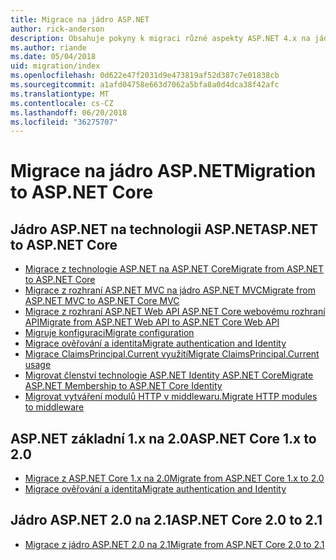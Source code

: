 ```yaml
---
title: Migrace na jádro ASP.NET
author: rick-anderson
description: Obsahuje pokyny k migraci různé aspekty ASP.NET 4.x na jádro ASP.NET.
ms.author: riande
ms.date: 05/04/2018
uid: migration/index
ms.openlocfilehash: 0d622e47f2031d9e473819af52d387c7e01838cb
ms.sourcegitcommit: a1afd04758e663d7062a5bfa8a0d4dca38f42afc
ms.translationtype: MT
ms.contentlocale: cs-CZ
ms.lasthandoff: 06/20/2018
ms.locfileid: "36275707"
---
```

# <a name="migration-to-aspnet-core"></a><span data-ttu-id="50514-103">Migrace na jádro ASP.NET</span><span class="sxs-lookup"><span data-stu-id="50514-103">Migration to ASP.NET Core</span></span>

## <a name="aspnet-to-aspnet-core"></a><span data-ttu-id="50514-104">Jádro ASP.NET na technologii ASP.NET</span><span class="sxs-lookup"><span data-stu-id="50514-104">ASP.NET to ASP.NET Core</span></span>

* [<span data-ttu-id="50514-105">Migrace z technologie ASP.NET na ASP.NET Core</span><span class="sxs-lookup"><span data-stu-id="50514-105">Migrate from ASP.NET to ASP.NET Core</span></span>](xref:migration/proper-to-2x/index)
* [<span data-ttu-id="50514-106">Migrace z rozhraní ASP.NET MVC na jádro ASP.NET MVC</span><span class="sxs-lookup"><span data-stu-id="50514-106">Migrate from ASP.NET MVC to ASP.NET Core MVC</span></span>](xref:migration/mvc)
* [<span data-ttu-id="50514-107">Migrace z rozhraní ASP.NET Web API ASP.NET Core webovému rozhraní API</span><span class="sxs-lookup"><span data-stu-id="50514-107">Migrate from ASP.NET Web API to ASP.NET Core Web API</span></span>](xref:migration/webapi)
* [<span data-ttu-id="50514-108">Migruje konfiguraci</span><span class="sxs-lookup"><span data-stu-id="50514-108">Migrate configuration</span></span>](xref:migration/configuration)
* [<span data-ttu-id="50514-109">Migrace ověřování a identita</span><span class="sxs-lookup"><span data-stu-id="50514-109">Migrate authentication and Identity</span></span>](xref:migration/identity)
* [<span data-ttu-id="50514-110">Migrace ClaimsPrincipal.Current využití</span><span class="sxs-lookup"><span data-stu-id="50514-110">Migrate ClaimsPrincipal.Current usage</span></span>](xref:migration/claimsprincipal-current)
* [<span data-ttu-id="50514-111">Migrovat členství technologie ASP.NET Identity ASP.NET Core</span><span class="sxs-lookup"><span data-stu-id="50514-111">Migrate ASP.NET Membership to ASP.NET Core Identity</span></span>](xref:migration/proper-to-2x/membership-to-core-identity)
* [<span data-ttu-id="50514-112">Migrovat vytváření modulů HTTP v middlewaru.</span><span class="sxs-lookup"><span data-stu-id="50514-112">Migrate HTTP modules to middleware</span></span>](xref:migration/http-modules)

## <a name="aspnet-core-1x-to-20"></a><span data-ttu-id="50514-113">ASP.NET základní 1.x na 2.0</span><span class="sxs-lookup"><span data-stu-id="50514-113">ASP.NET Core 1.x to 2.0</span></span>

* [<span data-ttu-id="50514-114">Migrace z ASP.NET Core 1.x na 2.0</span><span class="sxs-lookup"><span data-stu-id="50514-114">Migrate from ASP.NET Core 1.x to 2.0</span></span>](xref:migration/1x-to-2x/index)
* [<span data-ttu-id="50514-115">Migrace ověřování a identita</span><span class="sxs-lookup"><span data-stu-id="50514-115">Migrate authentication and Identity</span></span>](xref:migration/1x-to-2x/identity-2x)

## <a name="aspnet-core-20-to-21"></a><span data-ttu-id="50514-116">Jádro ASP.NET 2.0 na 2.1</span><span class="sxs-lookup"><span data-stu-id="50514-116">ASP.NET Core 2.0 to 2.1</span></span>

* [<span data-ttu-id="50514-117">Migrace z jádro ASP.NET 2.0 na 2.1</span><span class="sxs-lookup"><span data-stu-id="50514-117">Migrate from ASP.NET Core 2.0 to 2.1</span></span>](xref:migration/20_21)